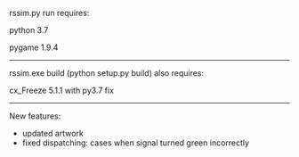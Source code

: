 rssim.py run requires:

python 3.7

pygame 1.9.4

-------------------------------------------

rssim.exe build (python setup.py build) also requires:

cx_Freeze 5.1.1 with py3.7 fix

-------------------------------------------

New features:
- updated artwork
- fixed dispatching: cases when signal turned green incorrectly

